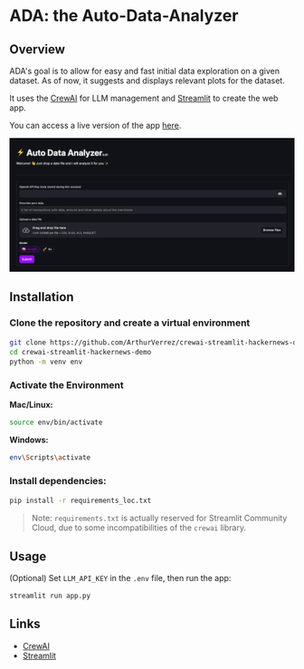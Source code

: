 # ADA: the Auto-Data-Analyzer

## Overview

ADA's goal is to allow for easy and fast initial data exploration on a given dataset. As of now, it suggests and displays relevant plots for the dataset.

It uses the [CrewAI](https://crewai.com/) for LLM management and [Streamlit](https://streamlit.io/) to create the web app.

You can access a live version of the app [here](https://the-auto-data-analyzer.streamlit.app/).

![App Screenshot](app_screenshot.png)

## Installation

### Clone the repository and create a virtual environment

```bash
git clone https://github.com/ArthurVerrez/crewai-streamlit-hackernews-demo
cd crewai-streamlit-hackernews-demo
python -m venv env
```

### Activate the Environment

**Mac/Linux:**

```bash
source env/bin/activate
```

**Windows:**

```bash
env\Scripts\activate
```

### Install dependencies:

```bash
pip install -r requirements_loc.txt
```

> Note: `requirements.txt` is actually reserved for Streamlit Community Cloud, due to some incompatibilities of the `crewai` library.

## Usage

(Optional) Set `LLM_API_KEY` in the `.env` file, then run the app:

```bash
streamlit run app.py
```

## Links

- [CrewAI](https://crewai.com/)
- [Streamlit](https://streamlit.io/)
